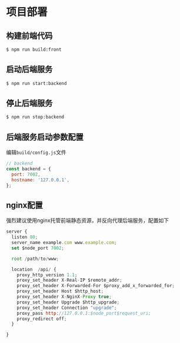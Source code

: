 # 项目部署

## 构建前端代码
``` bash
$ npm run build:front
```

## 启动后端服务
``` bash
$ npm run start:backend
```

## 停止后端服务
``` bash
$ npm run stop:backend
```

## 后端服务启动参数配置
编辑`build/config.js`文件
``` javascript
// backend
const backend = {
  port: 7002,
  hostname: '127.0.0.1',
};
```

## nginx配置
强烈建议使用nginx托管前端静态资源，并反向代理后端服务，配置如下
``` javascript
server {
  listen 80;
  server_name example.com www.example.com;
  set $node_port 7002;

  root /path/to/www;

  location  /api/ {
    proxy_http_version 1.1;
    proxy_set_header X-Real-IP $remote_addr;
    proxy_set_header X-Forwarded-For $proxy_add_x_forwarded_for;
    proxy_set_header Host $http_host;
    proxy_set_header X-NginX-Proxy true;
    proxy_set_header Upgrade $http_upgrade;
    proxy_set_header Connection "upgrade";
    proxy_pass http://127.0.0.1:$node_port$request_uri;
    proxy_redirect off;
  }

}
```
